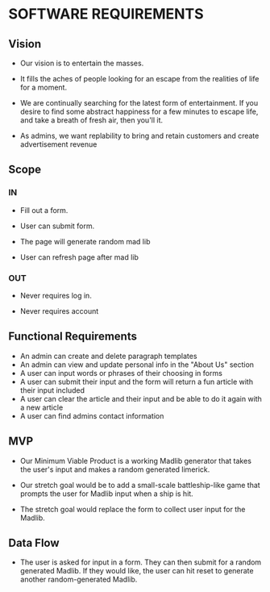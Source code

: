 # SOFTWARE REQUIREMENTS

## Vision

- Our vision is to entertain the masses.

- It fills the aches of people looking for an escape from the realities of life for a moment.

- We are continually searching for the latest form of entertainment. If you desire to find some abstract happiness for a few minutes to escape life, and take a breath of fresh air, then you'll it.

- As admins, we want replability to bring and retain customers and create advertisement revenue

## Scope

### IN

- Fill out a form.

- User can submit form.

- The page will generate random mad lib

- User can refresh page after mad lib

### OUT

- Never requires log in.

- Never requires account

## Functional Requirements

- An admin can create and delete paragraph templates
- An admin can view and update personal info in the "About Us" section
- A user can input words or phrases of their choosing in forms
- A user can submit their input and the form will return a fun article with their input included
- A user can clear the article and their input and be able to do it again with a new article
- A user can find admins contact information

## MVP

- Our Minimum Viable Product is a working Madlib generator that takes the user's input and makes a random generated limerick.

- Our stretch goal would be to add a small-scale battleship-like game that prompts the user for Madlib input when a ship is hit.

- The stretch goal would replace the form to collect user input for the Madlib.

## Data Flow

- The user is asked for input in a form. They can then submit for a random generated Madlib. If they would like, the user can hit reset to generate another random-generated Madlib.
